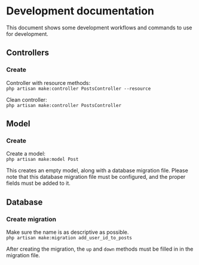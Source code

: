 # Development documentation
This document shows some development workflows and commands to use for development.

## Controllers
### Create
Controller with resource methods:  
`php artisan make:controller PostsController --resource`

Clean controller:  
`php artisan make:controller PostsController`

## Model
### Create
Create a model:  
`php artisan make:model Post`

This creates an empty model, along with a database migration file.
Please note that this database migration file must be configured,
and the proper fields must be added to it.

## Database
### Create migration
Make sure the name is as descriptive as possible.  
`php artisan make:migration add_user_id_to_posts`

After creating the migration,
the `up` and `down` methods must be filled in in the migration file.